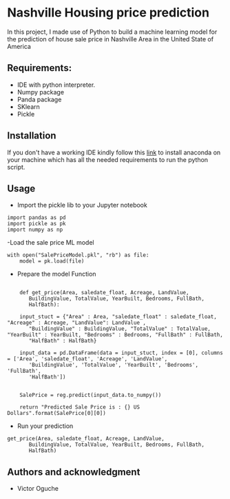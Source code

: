 # Nashville Housing price prediction
In this project, I made use of Python to build a machine learning model for the prediction of house sale price in Nashville Area in the United State of America 

## Requirements:
- IDE with python interpreter.
- Numpy package
- Panda package
- SKlearn
- Pickle

## Installation
If you don't have a working IDE kindly follow this [link](https://docs.anaconda.com/anaconda/install/windows/) to install anaconda on your machine which has all the needed requirements to run the python script.

## Usage
- Import the pickle lib to your Jupyter notebook
```
import pandas as pd
import pickle as pk
import numpy as np

```

-Load the sale price ML model

```
with open("SalePriceModel.pkl", "rb") as file: 
    model = pk.load(file)

```
- Prepare the model Function
```
 
    def get_price(Area, saledate_float, Acreage, LandValue,
       BuildingValue, TotalValue, YearBuilt, Bedrooms, FullBath,
       HalfBath):
    
    input_stuct = {"Area" : Area, "saledate_float" : saledate_float, "Acreage" : Acreage, "LandValue": LandValue ,
       "BuildingValue" : BuildingValue, "TotalValue" : TotalValue, "YearBuilt" : YearBuilt, "Bedrooms" : Bedrooms, "FullBath" : FullBath,
       "HalfBath" : HalfBath}
    
    input_data = pd.DataFrame(data = input_stuct, index = [0], columns = ['Area', 'saledate_float', 'Acreage', 'LandValue',
       'BuildingValue', 'TotalValue', 'YearBuilt', 'Bedrooms', 'FullBath',
       'HalfBath'])
    
    
    SalePrice = reg.predict(input_data.to_numpy())
    
    return "Predicted Sale Price is : {} US Dollars".format(SalePrice[0][0])

```
- Run your prediction 
```
get_price(Area, saledate_float, Acreage, LandValue,
       BuildingValue, TotalValue, YearBuilt, Bedrooms, FullBath,
       HalfBath)
```



## Authors and acknowledgment
- Victor Oguche


